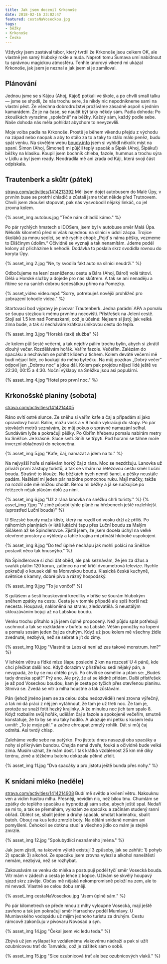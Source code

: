 ```yaml
---
title: Jak jsem docenil Krkonoše
date: 2018-02-16 23:02:47
featured: cestaNaVoseckou.jpg
tags: 
- běžky
- Krkonoše
- Česko
---
```


Vždycky jsem zastával tábor, který tvrdil že Krkonoše jsou celkem OK, ale vlastně jen samý hluboký rokle a nuda. Naproti tomu Šumava umí nabídnout tu správnou magickou atmosféru. Tenhle únorový víkend mi ukázal Krkonoše, jak jsem je neznal a jak jsem si je zamiloval.

<!-- more -->
## Plánování
Jednou jsme se s Kájou (Ahoj, Kájo!) potkali ve škole, a po chvíli small talku — jsme se shodli, že nás trochu sere, že nikdy nic nepodnikneme sami na vlastní pěst. Že všechna dobrodružství prožíváme zásadně aspoň s jedním kamarádem. Že je na čase, se naučit být taky někdy sám. Padla dohoda: Po zkouškách vyrazíme „společně“ na běžky. Každý sám, každý podle sebe. Naše dohoda nás měla pohlídat abychom to nevyzevlili.

Moje volba padla na Krkonoše. Prostě je během víkendu přejdu z východu na západ nebo naopak a aby to stálo za to a taky to stálo málo peněz, budu spát venku. Na skvělém webu [boudy.info](http://boudy.info) jsem si vyhlídl několik míst na spaní. Šimon (Ahoj, Šimone!) mi půjčil teplý spacák a Šípák (Ahoj, Šípáku!) běžky na klasiku. Koupil jsem bochník chleba, fazole, hummus a trochu sýra v Lidlu a byl jsem ready. Neodradila mě ani zrada od Káji, která svojí část odpískala.

## Trautenberk a skůtr (pátek)
[strava.com/activities/1414213392](https://www.strava.com/activities/1414213392)
Měl jsem dojet autobusem do Malé Úpy, v prvním buse se protrhl chladič a zůstali jsme trčet někde před Trutnovem. Chvíli jsem zkoušel stopovat, pak nás vysvobodil nějaký linkáč, co jel zrovna kolem.

{% asset_img autobus.jpg "Teče nám chladič kámo." %}

Po pár rychlých hmatech s IDOSem, jsem byl v autobuse směr Malá Úpa. Několik kilometrů před ní však najednou na silnici v údolí zácpa. Trojice školáků za mnou sedící, se mě rychle chopí: „Pojď s náma pěšky, vezmeme to Eliščinym údolím.“ Očividně se vyznají a tak nenamítám. Jdeme podél kolony až přicházíme k nehodě. Dodávka to poslala skrz svodidla rovnou do koryta Úpy.

{% asset_img 2.jpg "Ne, ty svodila fakt auto na silnici neudrží." %}

Odbočujeme na lesní zasněženou cestu a Bára (Ahoj, Báro!) volá tátovi. Dělá u Horské služby a dojede pro nás skůtrem. A tak se ani nenaděju a řítíme se na saních dobrou šedesátkou přímo na Pomezky.

{% asset_video video.mp4 "Sorry, potrebuješ novější prohlížeč pro zobrazení tohodle videa." %}

Startovací bod výpravy je pivovar Trautenberk. Jedna parádní APA a pomalu se šoupu stezkou k mému prvnímu nocovišti. Přístřešek na Jelení cestě. Stojí asi 1.5 km nad Pomezkami, což je účelné: Nejsem si jistý, jak velká zima bude, a tak si nechávám krátkou únikovou cestu do tepla.

{% asset_img 3.jpg "Horská (taxi) služba" %}

Je kolem půl šesté večerní, a tak nejdřív pálím trochu bylin, abych si zkrátil dlouhý večer. Rozdělávám hořák. Vařím fazole. Večeřím. Zalézám do spacáku a nechávám se pohltit klidem a tichem. Kolem deváté večerní mě budí nějací lidé, co koukají do mého bytečku. Na můj pozdrav „Dobrý večer“ odpoví jen „Dobrou noc“ a jdou dál. Kolem pak projdou nějací lidé ještě ve 22:30, 00:15 a 4:30\. Noční výšlapy na Sněžku jsou asi populární.

{% asset_img 4.jpg "Hotel pro první noc." %}

## Krkonošské planiny (sobota)
[strava.com/activities/1414214405](https://www.strava.com/activities/1414214405)

Ráno svítí ostré slunce. Ze sněhu si vařím kafe a čaj a připadám si jako opravdový horal. Balím, mažu vosk a v 9 hodin vykračuji do stopy. Po pár stovkách metrů seznávám, že můj pokus o správné namazání selhal. Sundávám lyže a pokračuji pěšky. Po Obřím hřebenu pomalu nabírám metry ku Sněžce. Je krásně. Sluce svítí. Sníh se třpytí. Pod horami se táhne moře inverzní oblačnosti do nekonečna.

{% asset_img 5.jpg "Kafe, čaj, namazat a jdem na to." %}

Na nejvyšší hoře si nalévám horký čaj z rána. Moc se nezdržuju. Lanovka už přiváží první zástupy turistů, a tak se vrhám na řetězovou cestu směr Luční bouda. Strašně to klouže. Na běžkách bych neměl šanci, a pěšky neustále padám. Naštěstí mi jeden pár nabídne pomocnou ruku. Mají mačky, takže na rozdíl ode mě můžou chodit. Berou mi běžky a já se ručkujíce po řetězech nějak plácám dolů za nimi.

{% asset_img 6.jpg "Už z rána lanovka na sněžku chrlí turisty." %}
{% asset_img 7.jpg "V zimě působí tyhle pláně na hřebenech ještě rozlehlejší. (uprostřed Luční bouda)" %}

U Slezské boudy mažu klistr, který na rozdíl od vosku drží až příliš. Po náhorních planinách (v létě lukách) ťapu přes Luční boudu za Malým Šišákem až ke Špindlerovce. Zjistil jsem, že jsem docela úchyl na velké otevřené prostory a výhledy a tahle krajina mi přináší hluboké uspokojení.

{% asset_img 8.jpg "Do teď úplně nechápu jak mohli poláci na Sněžce postavit něco tak hnusnýho." %}

Na Špindlerovce si chci dát oběd, ale pak seznávám, že jen za džus a svařák platím 120 korun, zatímco na mě křičí dvoumetrová televize. Rychle pokračuji o kousek dál na Moravskou boudu. Klasická česká kuchyně, světnice s kamny, dobré pivo a rázný hospodský.

{% asset_img 9.jpg "To je vončo!" %}

S gulášem a šesti houskovými knedlíky v břiše se šourám hlubokým sněhem zpátky na cestu. Cesta je v tomhle případě ale spíš horší než necesta. Houpavá, nakloněná na stranu, zledovatělá. S neustálým sklouzáváním bojuji až na Labskou boudu.

Venku trochu přituhlo a já jsem úplně propocený. Než půjdu spát potřebuji uschnout a tak se rozkládám v bufetu na Labské. Věším ponožky na topení a pomalu sosám jeden čaj za druhým. Když už jsou kolem mě všechny židle zvednuté, nezbývá, než se sebrat a jít do zimy.

{% asset_img 10.jpg "Vlastně ta Labská není až zas takové monstrum. hm?" %}

V lehkém větru a řídké mlze šlapu poslední 2 km na rozcestí U 4 pánů, kde chci přečkat další noc. Když dorazím v přístřešku sedí nějaký pán, a nevypadá, že by se mu chtělo pryč. Po chvíli se osmělím a ptám se: „Budeš tady dneska spát?“ Prý ano. Ale prý, že ať se klidně přidám. Další přístřešek je až pod Voseckou boudou, kam je cesta po tyčích přes otevřenou planinu. Stmívá se. Zvedá se vítr a mlha houstne a tak zůstávám.

Pán (jehož jméno jsem se za celou dobu nedozvěděl) není zrovna výřečný, a tak mi dá práci z něj jen vytáhnout, že tam je už třetí noc. Že tam je, protože se snaží fotit hezký krajinky. A že minulou noc jich tam spalo 8\. Když rozbalím svůj hořák, udělám čaj a fazole a spokojeně večeřím, smutně konstatuje, že to by se mu taky hodilo. A ukazuje mi petku s kusem ledu uvnitř: „To je moje pití.“ a začne chroupat zmrzlý rohlík. Dát si můj čaj odmítá. Asi tvrdý chlap.

Zaleháme vedle sebe na patýrko. Pro jistotu dnes nasazuji oba spacáky a nohy si přikrývám bundou. Chajda nemá dveře, fouká a očividně bude velká zima. Musím uznat, že mám dost. I tak krátká vzdálenost 25 km mě díky terénu, zimě a těžkému batohu dokázala pěkně zřídit.

{% asset_img 11.jpg "Dva spacáky a pro jistotu ještě bunda přes nohy." %}

## K snídani mléko (neděle)
[strava.com/activities/1414214908](https://www.strava.com/activities/1414214908)
Budí mě světlo a kvílení větru. Nakouknu ven a vidím hustou mlhu. Přesněji, nevidím nic, než bílou tmu. Chumlám se zpátky do teplého spacáku a hypnotizuji sám sebe, abych ještě spal. Nedaří se mi to, a tak se přemáhám, vylézám ze spacáku a začínám studený ranní obřad. Obléct se, sbalit jeden a druhý spacák, smotat karimatku, sbalit batoh. Obout na kus ledu zmrzlé boty. Na dělání snídaně nemám ani pomyšlení. Čehokoli se dotknu studí a všechno jídlo co mám je stejně zmrzlé.

{% asset_img 12.jpg "Spolubydlící neznámého jména." %}

Jak jsem zjistil, na takovém výletě existují 3 způsoby, jak se zahřát: 1) pohyb 2) spacák 3) alkohol. Ze spacáku jsem zrovna vylezl a alkohol naneštěstí nemám, nezbývá, než se rozhýbat.

Zakousávám se venku do mléka a postupuji podél tyčí směr Vosecká bouda. Vítr mám v zádech a cesta je lehce z kopce. Užívám se skvělý houpavý sjezd skrz závěje. Občas mě nějaká nekompromisně položí na zem, ale to mi nevadí. Vlastně se celou dobu směji.

{% asset_img cestaNaVoseckou.jpg "Jsem úplně sám." %}

Po pár kilometrech se přede mnou z mlhy vyloupne Vosecká, mají ještě zavřeno a tak jen pokračuji směr Harrachov podél Mumlavy. U Mumlavského vodopádu už míjím jednoho turistu za druhým. Cestu rámcově zakončuju v pivovaru Novosad a syn.

{% asset_img 14.jpg "Čekal jsem víc ledu teda." %}

Zbývá už jen vyšlapat ke vzdálenému vlakovému nádraží a pak si užít ozubnicovou trať do Tanvaldu, což je zážitek sám o sobě.

{% asset_img 15.jpg "Sice ozubnicová trať ale bez ozubnicových vlaků." %}